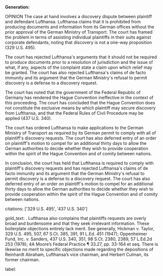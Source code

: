 **Generation:**


OPINION
The case at hand involves a discovery dispute between plaintiff and defendant Lufthansa. Lufthansa claims that it is prohibited from producing documents and information from its German offices without the prior approval of the German Ministry of Transport. The court has framed the problem in terms of assisting individual plaintiffs in their suits against corporate defendants, noting that discovery is not a one-way proposition (329 U.S. 495).

The court has rejected Lufthansa's arguments that it should not be required to produce documents prior to a resolution of jurisdiction and the issue of what, if any, aspects of the complaint state a claim upon which relief may be granted. The court has also rejected Lufthansa's claims of de facto immunity and its argument that the German Ministry's refusal to permit discovery is a defense to a discovery request.

The court has noted that the government of the Federal Republic of Germany has rendered the Hague Convention ineffective in the context of this proceeding. The court has concluded that the Hague Convention does not constitute the exclusive means by which plaintiff may secure discovery from Lufthansa, and that the Federal Rules of Civil Procedure may be applied (437 U.S. 340).

The court has ordered Lufthansa to make applications to the German Ministry of Transport as required by its German permit to comply with all of plaintiff's discovery requests. The court has also deferred entry of an order on plaintiff's motion to compel for an additional thirty days to allow the German authorities to decide whether they wish to provide cooperation within the spirit of the Hague Convention and of comity between nations.

In conclusion, the court has held that Lufthansa is required to comply with plaintiff's discovery requests and has rejected Lufthansa's claims of de facto immunity and its argument that the German Ministry's refusal to permit discovery is a defense to a discovery request. The court has also deferred entry of an order on plaintiff's motion to compel for an additional thirty days to allow the German authorities to decide whether they wish to provide cooperation within the spirit of the Hague Convention and of comity between nations.



citations: ['329 U.S. 495', '437 U.S. 340']

gold_text: . Lufthansa also complains that plaintiffs requests are overly broad and burdensome and that they seek irrelevant information. These boilerplate objections entirely lack merit. See generally, Hickman v. Taylor, 329 U.S. 495, 507, 67 S.Ct. 385, 391, 91 L.Ed. 451 (1947); Oppenheimer Fund, Inc. v. Sanders, 437 U.S. 340, 351, 98 S.Ct. 2380, 2389, 57 L.Ed.2d 253 (1978); 4A Moore’s Federal Practice ¶ 33.27, pp. 33-164 et seq. There is likewise no merit to specific objections made regarding the depositions of Reinhardt Abraham, Lufthansa’s vice chairman, and Herbert Culman, its former chairman.

label: 